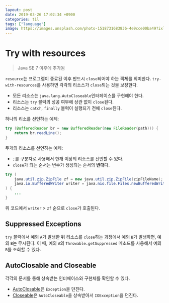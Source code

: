 ```yaml
---
layout: post
date: 2019-03-26 17:02:34 +0900
categories: til
tags: ["language"]
image: https://images.unsplash.com/photo-1518731683836-4e9cce00ba49?ixlib=rb-1.2.1&ixid=eyJhcHBfaWQiOjEyMDd9&auto=format&fit=crop&w=700&q=80
---
```


# Try with resources

> Java SE 7 이후에 추가됨

`resource`는 프로그램이 종료된 이후 반드시 `close`되어야 하는 객체를 의미한다. `try-with-resources`를 사용하면 각각의 리소스가 `close`되는 것을 보장한다.

- 모든 리소스는 `java.lang.AutoCloseable`인터페이스를 구현해야 한다.
- 리소스는 `try` 블럭의 성공 여부에 상관 없이 `close`된다.
- 리소스는 `catch`, `finally` 블럭이 실행되기 전에 `close`된다.

하나의 리소를 선언하는 예제:

```java
try (BufferedReader br = new BufferedReader(new FileReader(path))) {
    return br.readLine();
}
```

두개의 리소스를 선언하는 예제:

- `;`를 구분자로 사용해서 한개 이상의 리소스를 선언할 수 있다.
- `close`가 되는 순서는 변수가 생성되는 순서의 **반대**다.

```java
try (
    java.util.zip.ZipFile zf = new java.util.zip.ZipFile(zipFileName);
    java.io.BufferedWriter writer = java.nio.file.Files.newBufferedWriter(outputFilePath, charset)
) {
    ...
}
```

위 코드에서 `writer` > `zf` 순으로 `close`가 호출된다.

## Suppressed Exceptions

`try` 블럭에서 예외 `A`가 발생한 뒤 리소스를 `close`하는 과정에서 예외 `B`가 발생하면, 예외 `B`는 무시된다. 이 때, 예외 `A`의 `Throwable.getSuppressed` 메소드를 사용해서 예외 `B`를 조회할 수 있다.

## AutoClosable and Closeable

각각의 문서를 통해 상속받는 인터페이스와 구현체를 확인할 수 있다.

- [AutoClosable](https://docs.oracle.com/javase/8/docs/api/java/lang/AutoCloseable.html)은 `Exception`을 던진다.
- [Closeable](https://docs.oracle.com/javase/8/docs/api/java/io/Closeable.html)은 `AutoCloseable`을 상속받아서 `IOException`을 던진다.
